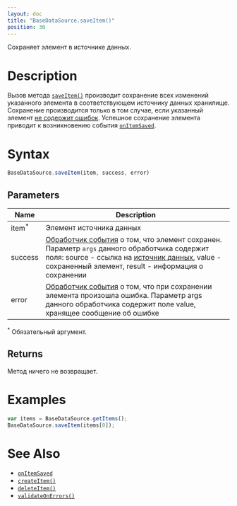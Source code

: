 ```yaml
---
layout: doc
title: "BaseDataSource.saveItem()"
position: 30
---
```


Сохраняет элемент в источнике данных.

# Description

Вызов метода [`saveItem()`](../BaseDataSource.saveItem/) производит сохранение всех изменений
указанного элемента в соответствующем источнику данных хранилище. Сохранение производится только
в том случае, если указанный элемент [не содержит ошибок](../BaseDataSource.validateOnErrors/).
Успешное сохранение элемента приводит к возникновению события [`onItemSaved`](../BaseDataSource.onItemSaved/).

# Syntax

```js
BaseDataSource.saveItem(item, success, error)
```

## Parameters

|Name|Description|
|----|-----------|
|item<sup>*</sup>|Элемент источника данных|
|success|[Обработчик события](../../../Script/) о том, что элемент сохранен. Параметр `args` данного обработчика содержит поля: source - ссылка на [источник данных](../), value -  сохраненный элемент,  result - информация о сохранении|
|error|[Обработчик события](../../../Script/) о том, что при сохранении элемента произошла ошибка. Параметр args данного обработчика содержит поле value, хранящее сообщение об ошибке|

<sup>*</sup> Обязательный аргумент.

## Returns

Метод ничего не возвращает.

# Examples

```js
var items = BaseDataSource.getItems();
BaseDataSource.saveItem(items[0]);
```

# See Also

* [`onItemSaved`](../BaseDataSource.onItemSaved/)
* [`createItem()`](../BaseDataSource.createItem/)
* [`deleteItem()`](../BaseDataSource.deleteItem/)
* [`validateOnErrors()`](../BaseDataSource.validateOnErrors/)
